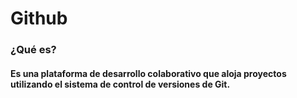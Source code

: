 # Github #
### ¿Qué es? ###
#### Es una plataforma de desarrollo colaborativo que aloja proyectos utilizando el sistema de control de versiones de Git. ####
#####  ####
